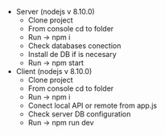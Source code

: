 <ul>
    <li>
        Server (nodejs v 8.10.0)
        <ul>
            <li>Clone project</li>
            <li>From console cd to folder</li>
            <li>Run -> npm i</li>
            <li>Check databases conection</li>
            <li>Install de DB if is necesary</li>
            <li>Run -> npm start</li>
        </ul>
    </li>
    <li>
            Client (nodejs v 8.10.0)
            <ul>
                <li>Clone project</li>
                <li>From console cd to folder</li>
                <li>Run -> npm i</li>
                <li>Conect local API or remote from app.js</li>
                <li>Check server DB configuration</li>
                <li>Run -> npm run dev</li>
            </ul>
        </li>
</ul>